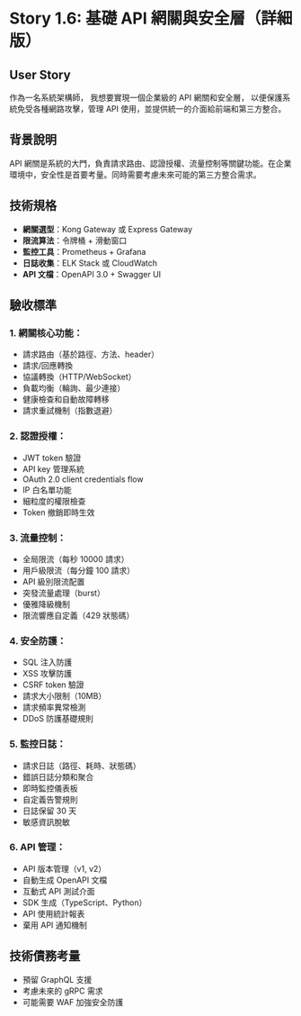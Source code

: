 # Story 1.6: 基礎 API 網關與安全層（詳細版）

## User Story
作為一名系統架構師，
我想要實現一個企業級的 API 網關和安全層，
以便保護系統免受各種網路攻擊，管理 API 使用，並提供統一的介面給前端和第三方整合。

## 背景說明
API 網關是系統的大門，負責請求路由、認證授權、流量控制等關鍵功能。在企業環境中，安全性是首要考量。同時需要考慮未來可能的第三方整合需求。

## 技術規格
- **網關選型**：Kong Gateway 或 Express Gateway
- **限流算法**：令牌桶 + 滑動窗口
- **監控工具**：Prometheus + Grafana
- **日誌收集**：ELK Stack 或 CloudWatch
- **API 文檔**：OpenAPI 3.0 + Swagger UI

## 驗收標準

### 1. 網關核心功能：
- 請求路由（基於路徑、方法、header）
- 請求/回應轉換
- 協議轉換（HTTP/WebSocket）
- 負載均衡（輪詢、最少連接）
- 健康檢查和自動故障轉移
- 請求重試機制（指數退避）

### 2. 認證授權：
- JWT token 驗證
- API key 管理系統
- OAuth 2.0 client credentials flow
- IP 白名單功能
- 細粒度的權限檢查
- Token 撤銷即時生效

### 3. 流量控制：
- 全局限流（每秒 10000 請求）
- 用戶級限流（每分鐘 100 請求）
- API 級別限流配置
- 突發流量處理（burst）
- 優雅降級機制
- 限流響應自定義（429 狀態碼）

### 4. 安全防護：
- SQL 注入防護
- XSS 攻擊防護
- CSRF token 驗證
- 請求大小限制（10MB）
- 請求頻率異常檢測
- DDoS 防護基礎規則

### 5. 監控日誌：
- 請求日誌（路徑、耗時、狀態碼）
- 錯誤日誌分類和聚合
- 即時監控儀表板
- 自定義告警規則
- 日誌保留 30 天
- 敏感資訊脫敏

### 6. API 管理：
- API 版本管理（v1, v2）
- 自動生成 OpenAPI 文檔
- 互動式 API 測試介面
- SDK 生成（TypeScript、Python）
- API 使用統計報表
- 棄用 API 通知機制

## 技術債務考量
- 預留 GraphQL 支援
- 考慮未來的 gRPC 需求
- 可能需要 WAF 加強安全防護
